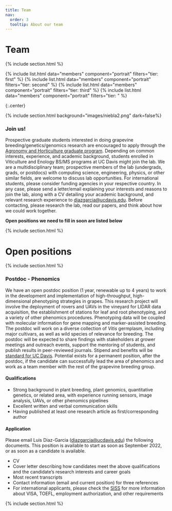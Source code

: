 ```yaml
---
title: Team
nav:
  order: 3
  tooltip: About our team
---
```


# <i class="fas fa-users"></i>Team

{% include section.html %}

{% include list.html data="members" component="portrait" filters="tier: first" %}
{% include list.html data="members" component="portrait" filters="tier: second" %}
{% include list.html data="members" component="portrait" filters="tier: third" %}
{% include list.html data="members" component="portrait" filters="tier: " %}


{:.center}

{% include section.html background="images/niebla2.png" dark=false%}


### Join us!
Prospective graduate students interested in doing grapevine breeding/genetics/genomics research are encouraged to apply through the [Agronomy and Horticulture graduate program](https://ggha.ucdavis.edu). Depending on common interests, experience, and academic background, students enrolled in Viticulture and Enology BS/MS programs at UC Davis might join the lab. We are a multidisciplinary team; prospective members of the lab (undergrads, grads, or postdocs) with computing science, engineering, physics, or other similar fields, are welcome to discuss lab opportunities. For international students, please consider funding agencies in your respective country. In any case, please send a letter/email explaining your interests and reasons to join the lab, along with a CV detailing your academic background, and relevant research experience to diazgarcia@ucdavis.edu. Before contacting, please research the lab, read our papers, and think about how we could work together. 

**Open positions we need to fill in soon are listed below**

{% include section.html %}

# Open positions

{% include section.html %}

### Postdoc - Phenomics

We have an open postdoc position (1 year, renewable up to 4 years) to work in the development and implementation of high-throughput, high-dimensional phenotyping strategies in grapes. This research project will involve the deployment of rovers and UAVs in the vineyard for LIDAR data acquisition, the establishment of stations for leaf and root phenotyping, and a variety of other phenomics procedures. Phenotyping data will be coupled with molecular information for gene mapping and marker-assisted breeding. The postdoc will work on a diverse collection of *Vitis* germplasm, including major cultivars, as well as wild species of relevance for breeding. The postdoc will be expected to share findings with stakeholders at grower meetings and outreach events, support the mentoring of students, and publish results in peer-reviewed journals. Stipend and benefits will be [standard for UC Davis](https://gradstudies.ucdavis.edu/understanding-your-student-salary). Potential exists for a permanent position, after the postdoc, if the candidate can successfully lead the area of phenomics and work as a team member with the rest of the grapevine breeding group.

#### Qualifications
 
 - Strong background in plant breeding, plant genomics, quantitative genetics, or related area, with experience running sensors, image analysis, UAVs, or other phenomics pipelines
 - Excellent written and verbal communication skills
 - Having published at least one research article as first/corresponding author

#### Application

Please email Luis Diaz-Garcia (diazgarcia@ucdavis.edu) the following documents. This position is available to start as soon as September 2022, or as soon as a candidate is available.

 - CV
 - Cover letter describing how candidates meet the above qualifications and the candidate’s research interests and career goals
 - Most recent transcripts
 - Contact information (email and current position) for three references
 - For international applicants, please check the [SISS](https://siss.ucdavis.edu) for more information about VISA, TOEFL, employment authorization, and other requirements

{% include section.html %}